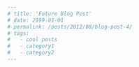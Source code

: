 ```yaml
---
# title: 'Future Blog Post'
# date: 2199-01-01
# permalink: /posts/2012/08/blog-post-4/
# tags:
#   - cool posts
#   - category1
#   - category2
---
```



